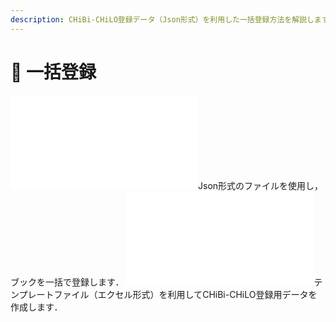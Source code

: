 ```yaml
---
description: CHiBi-CHiLO登録データ（Json形式）を利用した一括登録方法を解説します．併せて テンプレートファイル（エクセル形式）を利用したCHiBi-CHiLO登録用データの作成方法も解説します．
---
```


# 🔹 一括登録

![一括登録方法](extension/import/register.md)Json形式のファイルを使用し，ブックを一括で登録します．
![一括登録方法](extension/import/import.md)テンプレートファイル（エクセル形式）を利用してCHiBi-CHiLO登録用データを作成します．